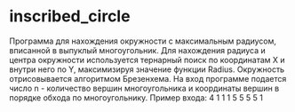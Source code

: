 # inscribed_circle

Программа для нахождения окружности с максимальным радиусом, вписанной в выпуклый многоугольник.
Для нахождения радиуса и центра окружности используется тернарный поиск по координатам X и внутри него по Y, максимизируя значение функции Radius.
Окружность отрисовывается алгоритмом Брезенхема.
На вход программе подается число n - количество вершин многоугольника и координаты вершин в порядке обхода по многоугольнику.
Пример входа: 
  4
  1 1
  1 5
  5 5
  5 1
